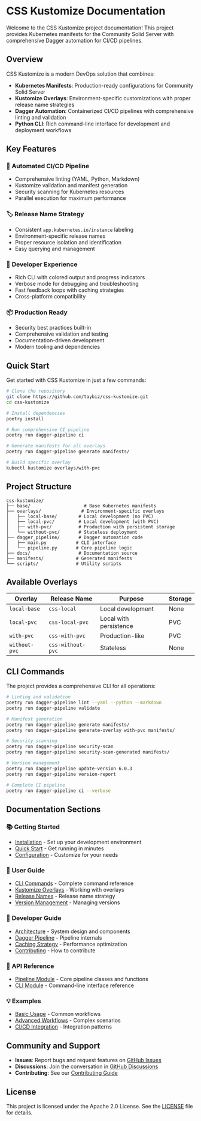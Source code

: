 # CSS Kustomize Documentation

Welcome to the CSS Kustomize project documentation! This project provides Kubernetes manifests for the Community Solid Server with comprehensive Dagger automation for CI/CD pipelines.

## Overview

CSS Kustomize is a modern DevOps solution that combines:

- **Kubernetes Manifests**: Production-ready configurations for Community Solid Server
- **Kustomize Overlays**: Environment-specific customizations with proper release name strategies
- **Dagger Automation**: Containerized CI/CD pipelines with comprehensive linting and validation
- **Python CLI**: Rich command-line interface for development and deployment workflows

## Key Features

### 🚀 **Automated CI/CD Pipeline**

- Comprehensive linting (YAML, Python, Markdown)
- Kustomize validation and manifest generation
- Security scanning for Kubernetes resources
- Parallel execution for maximum performance

### 🏷️ **Release Name Strategy**

- Consistent `app.kubernetes.io/instance` labeling
- Environment-specific release names
- Proper resource isolation and identification
- Easy querying and management

### 🔧 **Developer Experience**

- Rich CLI with colored output and progress indicators
- Verbose mode for debugging and troubleshooting
- Fast feedback loops with caching strategies
- Cross-platform compatibility

### 📦 **Production Ready**

- Security best practices built-in
- Comprehensive validation and testing
- Documentation-driven development
- Modern tooling and dependencies

## Quick Start

Get started with CSS Kustomize in just a few commands:

```bash
# Clone the repository
git clone https://github.com/taybiz/css-kustomize.git
cd css-kustomize

# Install dependencies
poetry install

# Run comprehensive CI pipeline
poetry run dagger-pipeline ci

# Generate manifests for all overlays
poetry run dagger-pipeline generate manifests/

# Build specific overlay
kubectl kustomize overlays/with-pvc
```

## Project Structure

```
css-kustomize/
├── base/                    # Base Kubernetes manifests
├── overlays/               # Environment-specific overlays
│   ├── local-base/        # Local development (no PVC)
│   ├── local-pvc/         # Local development (with PVC)
│   ├── with-pvc/          # Production with persistent storage
│   └── without-pvc/       # Stateless deployment
├── dagger_pipeline/       # Dagger automation code
│   ├── main.py           # CLI interface
│   └── pipeline.py       # Core pipeline logic
├── docs/                  # Documentation source
├── manifests/            # Generated manifests
└── scripts/              # Utility scripts
```

## Available Overlays

| Overlay       | Release Name      | Purpose                | Storage |
| ------------- | ----------------- | ---------------------- | ------- |
| `local-base`  | `css-local`       | Local development      | None    |
| `local-pvc`   | `css-local-pvc`   | Local with persistence | PVC     |
| `with-pvc`    | `css-with-pvc`    | Production-like        | PVC     |
| `without-pvc` | `css-without-pvc` | Stateless              | None    |

## CLI Commands

The project provides a comprehensive CLI for all operations:

```bash
# Linting and validation
poetry run dagger-pipeline lint --yaml --python --markdown
poetry run dagger-pipeline validate

# Manifest generation
poetry run dagger-pipeline generate manifests/
poetry run dagger-pipeline generate-overlay with-pvc manifests/

# Security scanning
poetry run dagger-pipeline security-scan
poetry run dagger-pipeline security-scan-generated manifests/

# Version management
poetry run dagger-pipeline update-version 6.0.3
poetry run dagger-pipeline version-report

# Complete CI pipeline
poetry run dagger-pipeline ci --verbose
```

## Documentation Sections

### 📚 **Getting Started**

- [Installation](getting-started/installation.md) - Set up your development environment
- [Quick Start](getting-started/quick-start.md) - Get running in minutes
- [Configuration](getting-started/configuration.md) - Customize for your needs

### 👥 **User Guide**

- [CLI Commands](user-guide/cli-commands.md) - Complete command reference
- [Kustomize Overlays](user-guide/kustomize-overlays.md) - Working with overlays
- [Release Names](user-guide/release-names.md) - Release name strategy
- [Version Management](user-guide/version-management.md) - Managing versions

### 🔧 **Developer Guide**

- [Architecture](developer-guide/architecture.md) - System design and components
- [Dagger Pipeline](developer-guide/dagger-pipeline.md) - Pipeline internals
- [Caching Strategy](developer-guide/caching-strategy.md) - Performance optimization
- [Contributing](developer-guide/contributing.md) - How to contribute

### 📖 **API Reference**

- [Pipeline Module](developer-guide/dagger-pipeline.md) - Core pipeline classes and functions
- [CLI Module](user-guide/cli-commands.md) - Command-line interface reference

### 💡 **Examples**

- [Basic Usage](examples/basic-usage.md) - Common workflows
- [Advanced Workflows](examples/advanced-workflows.md) - Complex scenarios
- [CI/CD Integration](examples/cicd-integration.md) - Integration patterns

## Community and Support

- **Issues**: Report bugs and request features on [GitHub Issues](https://github.com/taybiz/css-kustomize/issues)
- **Discussions**: Join the conversation in [GitHub Discussions](https://github.com/taybiz/css-kustomize/discussions)
- **Contributing**: See our [Contributing Guide](developer-guide/contributing.md)

## License

This project is licensed under the Apache 2.0 License. See the [LICENSE](https://github.com/taybiz/css-kustomize/blob/main/LICENSE) file for details.
